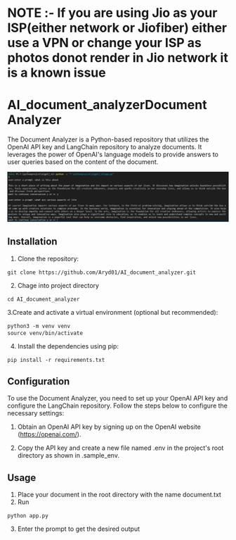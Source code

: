 # NOTE :- If you are using Jio as your ISP(either network or Jiofiber) either use a VPN or change your ISP as photos donot render in Jio network it is a known issue
# AI_document_analyzerDocument Analyzer

The Document Analyzer is a Python-based repository that utilizes the OpenAI API key and LangChain repository to analyze documents. It leverages the power of OpenAI's language models to provide answers to user queries based on the content of the document.

![Document Analyzer](https://github.com/Aryd01/AI_document_analyzer/blob/master/results/output.JPG)

## Installation

1. Clone the repository:

```shell
git clone https://github.com/Aryd01/AI_document_analyzer.git
```

2. Chage into project directory
 ``` 
 cd AI_document_analyzer
 ```
 3.Create and activate a virtual environment (optional but recommended):
 
 ```
 python3 -m venv venv
source venv/bin/activate
```
4. Install the dependencies using pip:

```
pip install -r requirements.txt
```
## Configuration
To use the Document Analyzer, you need to set up your OpenAI API key and configure the LangChain repository. Follow the steps below to configure the necessary settings:

1. Obtain an OpenAI API key by signing up on the OpenAI website (https://openai.com/).

2. Copy the API key and create a new file named .env in the project's root directory as shown in .sample_env.

## Usage

1. Place your document in the root directory with the name document.txt
2. Run
 ```
 python app.py
 ```
 3. Enter the prompt to get the desired output

